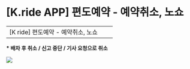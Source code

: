 # [K.ride APP] 편도예약 - 예약취소, 노쇼

|  |  |  |
| --- | --- | --- |
| [K ride] 편도예약 - 예약취소, 노쇼 | | |

**\* 배차 후 취소 / 신고 중단 / 기사 요청으로 취소**

![](https://kakaomobilitysupport.zendesk.com/hc/article_attachments/47491138990489)